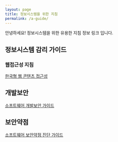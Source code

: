 ```yaml
---
layout: page
title: 정보시스템을 위한 지침
permalink: /a-guide/
---
```


안녕하세요! 정보시스템을 위한 유용한 지침 정보 링크 입니다.  

## 정보시스템 감리 가이드

### 웹접근성 지침
[한국형 웹 콘텐츠 접근성](https://www.wa.or.kr/board/view.asp?sn=22592&page=1&search=&SearchString=&BoardID=0004&cate=)  

## 개발보안
[소프트웨어 개발보안 가이드](https://www.kisa.or.kr/2060204/form?postSeq=5&lang_type=KO&page=1)  
## 보안약점
[소프트웨어 보안약점 진단 가이드](https://www.kisa.or.kr/2060204/form?postSeq=9&lang_type=KO&page=1)  






